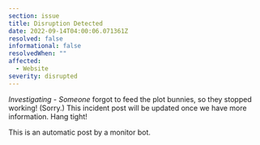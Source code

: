 ```yaml
---
section: issue
title: Disruption Detected
date: 2022-09-14T04:00:06.071361Z
resolved: false
informational: false
resolvedWhen: ""
affected:
  - Website
severity: disrupted
---
```

*Investigating* - _Someone_ forgot to feed the plot bunnies, so they stopped working! (Sorry.) This incident post will be updated once we have more information. Hang tight!

This is an automatic post by a monitor bot.
        